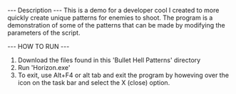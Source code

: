 --- Description ---
This is a demo for a developer cool I created to more quickly create unique patterns for enemies to shoot. The program is a demonstration of some of the patterns that can be made by modifying the parameters of the script.

--- HOW TO RUN ---
1. Download the files found in this 'Bullet Hell Patterns' directory
2. Run 'Horizon.exe'
3. To exit, use Alt+F4 or alt tab and exit the program by howeving over the icon on the task bar and select the X (close) option.
